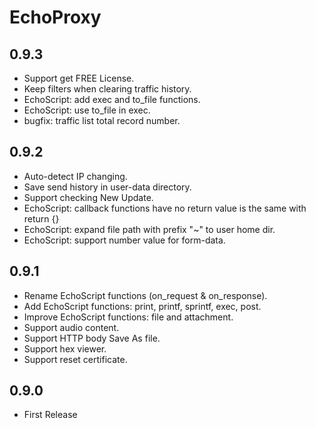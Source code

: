 # EchoProxy

## 0.9.3
* Support get FREE License.
* Keep filters when clearing traffic history.
* EchoScript: add exec and to_file functions.
* EchoScript: use to_file in exec.
* bugfix: traffic list total record number.

## 0.9.2
* Auto-detect IP changing.
* Save send history in user-data directory.
* Support checking New Update.
* EchoScript: callback functions have no return value is the same with return {}
* EchoScript: expand file path with prefix "~" to user home dir.
* EchoScript: support number value for form-data.

## 0.9.1
* Rename EchoScript functions (on_request & on_response).
* Add EchoScript functions: print, printf, sprintf, exec, post.
* Improve EchoScript functions: file and attachment.
* Support audio content.
* Support HTTP body Save As file.
* Support hex viewer.
* Support reset certificate.

## 0.9.0
* First Release
